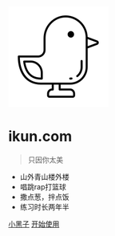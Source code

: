 <!-- _coverpage.md 封面 -->

![logo](media/a.png)

# ikun.com <small></small>

> 只因你太美

- 山外青山楼外楼
- 唱跳rap打篮球
- 撒点葱，拌点饭
- 练习时长两年半

[小黑子](https://weibo.com/caizicaixukun)
[开始使用](#欢迎使用)
